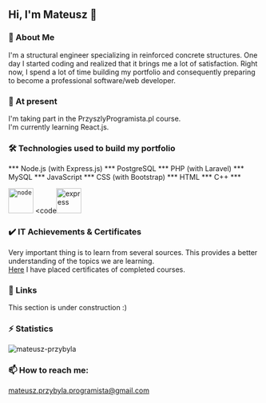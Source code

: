 ## Hi, I'm Mateusz 👋

### 🚀 About Me
I'm a structural engineer specializing in reinforced concrete structures. One day I started coding and realized that it brings me a lot of satisfaction.
Right now, I spend a lot of time building my portfolio and consequently preparing to become a professional software/web developer.

### 🌱 At present
I'm taking part in the PrzyszlyProgramista.pl course.\
I'm currently learning React.js.

### 🛠 Technologies used to build my portfolio
*** Node.js (with Express.js) *** PostgreSQL *** PHP (with Laravel) *** MySQL *** JavaScript *** CSS (with Bootstrap) *** HTML *** C++ ***

<code><img src="https://cdn.jsdelivr.net/gh/devicons/devicon@latest/icons/nodejs/nodejs-original-wordmark.svg" alt="node" width="50" height="50"/></code>
<code<img src="https://cdn.jsdelivr.net/gh/devicons/devicon@latest/icons/express/express-original-wordmark.svg" alt="express" width="50" height="50"/></code>

### ✔️ IT Achievements & Certificates
Very important thing is to learn from several sources. This provides a better understanding of the topics we are learning.\
[Here](https://github.com/mateusz-przybyla/My-Certificates.git) I have placed certificates of completed courses.

### 🔗 Links
This section is under construction :)

### ⚡️ Statistics
<p><img src="https://github-readme-stats.vercel.app/api/top-langs?username=mateusz-przybyla&show_icons=true&theme=dark&title_color=fda5f6&text_color=ffffff&hide_border=true&locale=en&layout=compact" alt="mateusz-przybyla" /></p>

### 📫 How to reach me:
mateusz.przybyla.programista@gmail.com
